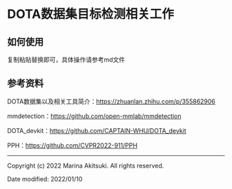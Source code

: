 # DOTA数据集目标检测相关工作

## 如何使用

复制粘贴替换即可，具体操作请参考md文件

## 参考资料

DOTA数据集以及相关工具简介：https://zhuanlan.zhihu.com/p/355862906

mmdetection：https://github.com/open-mmlab/mmdetection

DOTA_devkit：https://github.com/CAPTAIN-WHU/DOTA_devkit

PPH：https://github.com/CVPR2022-911/PPH

-----

Copyright (c) 2022 Marina Akitsuki. All rights reserved.

Date modified: 2022/01/10


